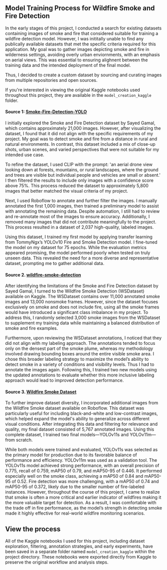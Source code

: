 ## Model Training Process for Wildfire Smoke and Fire Detection

In the early stages of this project, I conducted a search for existing datasets containing images of smoke and fire that considered suitable for training a wildfire detection model. However, I was inititally unable to find any publically available datasets that met the specific criteria required for this application. My goal was to gather images depicting smoke and fire in wilderness settings, avoiding overly urban enviornments, with an emphasis on aerial views. This was essential to ensuring alighnent between the training data and the intended deployment of the final model.

Thus, I decided to create a custom dataset by sourcing and curating images from multiple repositories and open sources.

If you're interested in viewing the original Kaggle notebooks used throughout this project, they are available in the `model_creation_kaggle` folder.

#### Source 1: [Smoke-Fire-Detection-YOLO](https://www.kaggle.com/datasets/sayedgamal99/smoke-fire-detection-yolo)

I initially explored the Smoke and Fire Detection dataset by Sayed Gamal, which contains approximately 21,000 images. However, after visualizing the dataset, I found that it did not align with the specific requirements of my project. My goal was to detect smoke and fire from a distance in rural and natural environments. In contrast, this dataset included a mix of close-up shots, urban scenes, and varied perspectives that were not suitable for my intended use case.

To refine the dataset, I used CLIP with the prompt: 'an aerial drone view looking down at forests, mountains, or rural landscapes, where the ground and trees are visible but individual people and vehicles are small or absent.' I then filtered the results to include only images with a confidence score above 75%. This process reduced the dataset to approximately 5,800 images that better matched the visual criteria of my project.

Next, I used Roboflow to annotate and further filter the images. I manually annotated the first 1,000 images, then trained a preliminary model to assist with annotating the remaining data. Despite automation, I still had to review and re-annotate most of the images to ensure accuracy. Additionally, I removed many images that did not contribute meaningfully to the project. This process resulted in a dataset of 2,037 high-quality, labeled images.

Using this dataset, I trained my first model by applying transfer learning from TommyNgx’s YOLOv10 Fire and Smoke Detection model. I fine-tuned the model on my dataset for 75 epochs. While the evaluation metrics appeared promising, the model performed poorly when tested on truly unseen data. This revealed the need for a more diverse and representative dataset, prompting me to gather additional data.

#### Source 2. [wildfire-smoke-detection](https://www.kaggle.com/datasets/gloryvu/wildfire-smoke-detection)

After identifying the limitations of the Smoke and Fire Detection dataset by Sayed Gamal, I turned to the Wildfire Smoke Detection (WSDataset) available on Kaggle. The WSDataset contains over 11,000 annotated smoke images and 13,000 nonsmoke frames. However, since the dataset focuses exclusively on smoke and does not include fire, using all the smoke frames would have introduced a significant class imbalance in my project. To address this, I randomly selected 3,000 smoke images from the WSDataset to supplement my training data while maintaining a balanced distribution of smoke and fire examples.

Furthermore, upon reviewing the WSDataset annotations, I noticed that they did not align with my labeling approach. The annotations tended to focus only on the densest part of the smoke plume, whereas my methodology involved drawing bounding boxes around the entire visible smoke area. I chose this broader labeling strategy to maximize the model’s ability to detect smoke in a variety of conditions and visibility levels. Thus I had to annotate the images again. Following this, I trained two new models using the updated annotations to evaluate whether this more inclusive labeling approach would lead to improved detection performance.

#### Source 3. [Wildfire Smoke Dataset](https://public.roboflow.com/object-detection/wildfire-smoke)

To further improve dataset diversity, I incorporated additional images from the Wildfire Smoke dataset available on Roboflow. This dataset was particularly useful for including black-and-white and low-contrast images, which helped expand the model's ability to generalize across different visual conditions. After integrating this data and filtering for relevance and quality, my final dataset consisted of 5,767 annotated images. Using this complete dataset, I trained two final models—YOLOv11s and YOLOv11m—from scratch. 

While both models were trained and evaluated, YOLOv11s was selected as the primary model for production due to its favorable balance of performance and efficiency. YOLOv11m was used as a validation tool. The YOLOv11s model achieved strong performance, with an overall precision of 0.775, recall of 0.759, mAP50 of 0.79, and mAP50-95 of 0.446. It performed especially well on the smoke class, achieving a mAP50 of 0.84 and mAP50-95 of 0.52. Fire detection was more challenging, with a mAP50 of 0.74 and mAP50-95 of 0.372, likely due to the smaller number of fire-labeled instances. However, throughout the course of this project, I came to realize that smoke is often a more critical and earlier indicator of wildfires making it the more valuable target for detection. As a result, I was comfortable with the trade off in fire performance, as the model’s strength in detecting smoke made it highly effective for real-world wildfire monitoring scenarios.

## View the process
All of the Kaggle notebooks I used for this project, including dataset exploration, filtering, annotation strategies, and early experiments, have been saved in a separate folder named `model_creation_kaggle` within the project directory. These notebooks were exported directly from Kaggle to preserve the original workflow and analysis steps.